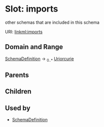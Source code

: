 
# Slot: imports


other schemas that are included in this schema

URI: [linkml:imports](https://w3id.org/linkml/imports)


## Domain and Range

[SchemaDefinition](SchemaDefinition.md) ->  <sub>0..*</sub>
 [Uriorcurie](types/Uriorcurie.md)

## Parents


## Children


## Used by

 * [SchemaDefinition](SchemaDefinition.md)

